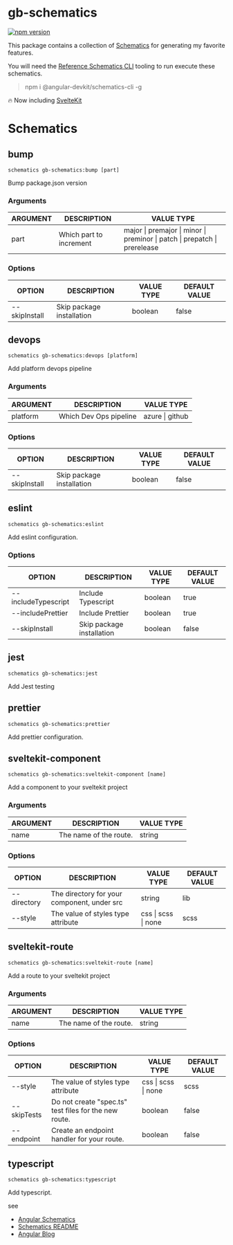 # gb-schematics

[![npm version](https://badge.fury.io/js/gb-schematics.svg)](https://badge.fury.io/js/gb-schematics)

This package contains a collection of [Schematics](https://github.com/angular/angular-cli/tree/main/packages/angular_devkit/schematics) for generating my favorite features.

You will need the [Reference Schematics CLI](https://www.npmjs.com/package/@angular-devkit/schematics-cli) tooling to run execute these schematics.

> npm i @angular-devkit/schematics-cli -g

🔥 Now including [SvelteKit](https://kit.svelte.dev/)

# Schematics

## bump

```
schematics gb-schematics:bump [part]
```

Bump package.json version

### Arguments

| ARGUMENT | DESCRIPTION             | VALUE TYPE                                                                |
| -------- | ----------------------- | ------------------------------------------------------------------------- |
| part     | Which part to increment | major \| premajor \| minor \| preminor \| patch \| prepatch \| prerelease |

### Options

| OPTION        | DESCRIPTION               | VALUE TYPE | DEFAULT VALUE |
| ------------- | ------------------------- | ---------- | ------------- |
| --skipInstall | Skip package installation | boolean    | false         |

## devops

```
schematics gb-schematics:devops [platform]
```

Add platform devops pipeline

### Arguments

| ARGUMENT | DESCRIPTION            | VALUE TYPE      |
| -------- | ---------------------- | --------------- |
| platform | Which Dev Ops pipeline | azure \| github |

### Options

| OPTION        | DESCRIPTION               | VALUE TYPE | DEFAULT VALUE |
| ------------- | ------------------------- | ---------- | ------------- |
| --skipInstall | Skip package installation | boolean    | false         |

## eslint

```
schematics gb-schematics:eslint
```

Add eslint configuration.

### Options

| OPTION              | DESCRIPTION               | VALUE TYPE | DEFAULT VALUE |
| ------------------- | ------------------------- | ---------- | ------------- |
| --includeTypescript | Include Typescript        | boolean    | true          |
| --includePrettier   | Include Prettier          | boolean    | true          |
| --skipInstall       | Skip package installation | boolean    | false         |

## jest

```
schematics gb-schematics:jest
```

Add Jest testing

## prettier

```
schematics gb-schematics:prettier
```

Add prettier configuration.

## sveltekit-component

```
schematics gb-schematics:sveltekit-component [name]
```

Add a component to your sveltekit project

### Arguments

| ARGUMENT | DESCRIPTION            | VALUE TYPE |
| -------- | ---------------------- | ---------- |
| name     | The name of the route. | string     |

### Options

| OPTION      | DESCRIPTION                                 | VALUE TYPE          | DEFAULT VALUE |
| ----------- | ------------------------------------------- | ------------------- | ------------- |
| --directory | The directory for your component, under src | string              | lib           |
| --style     | The value of styles type attribute          | css \| scss \| none | scss          |

## sveltekit-route

```
schematics gb-schematics:sveltekit-route [name]
```

Add a route to your sveltekit project

### Arguments

| ARGUMENT | DESCRIPTION            | VALUE TYPE |
| -------- | ---------------------- | ---------- |
| name     | The name of the route. | string     |

### Options

| OPTION      | DESCRIPTION                                           | VALUE TYPE          | DEFAULT VALUE |
| ----------- | ----------------------------------------------------- | ------------------- | ------------- |
| --style     | The value of styles type attribute                    | css \| scss \| none | scss          |
| --skipTests | Do not create "spec.ts" test files for the new route. | boolean             | false         |
| --endpoint  | Create an endpoint handler for your route.            | boolean             | false         |

## typescript

```
schematics gb-schematics:typescript
```

Add typescript.

see

- [Angular Schematics](https://github.com/angular/angular-cli/tree/main/packages/schematics/angular)
- [Schematics README](https://github.com/angular/angular-cli/blob/main/packages/angular_devkit/schematics/README.md)
- [Angular Blog](https://blog.angular.io/schematics-an-introduction-dc1dfbc2a2b2)
